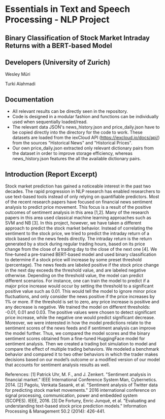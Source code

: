 # Essentials in Text and Speech Processing - NLP Project

## Binary Classification of Stock Market Intraday Returns with a BERT-based Model

## Developers (University of Zurich)
Wesley Müri

Turki Alahmadi

## Documentation
- All relevant results can be directly seen in the repository.
- Code is designed in a modular fashion and functions can be individually used when sequentially loaded/read.
- The relevant data JSON's news_history.json and price_daily.json have to be copied directly into the directory for the code to work. These datasets are loaded from the iexCloud API (https://iexcloud.io/docs/api/) from the sources "Historical News" and "Historical Prices".
- Our own price_daily.json extracted only relevant dictionary pairs from the dataset in order to improve storage efficiency, whereas news_history.json features the all the available dictionary pairs.


## Introduction (Report Excerpt)
Stock market prediction has gained a noticeable interest in the past two decades. The rapid progression in NLP research has enabled researchers to use text-based tools instead of only relying on quantifiable predictors. Most of the recent research papers have focused on financial news sentiment analysis to predict price movement. This focus is a result of the positive outcomes of sentiment analysis in this area [1,2]. Many of the research papers in this area used classical machine learning approaches such as SVM and NB [3]. In this project, however, we have taken a different approach to predict the stock market behavior. Instead of correlating the sentiment to the stock price, we tried to predict the intraday return of a stock based on the news feeds directly. The intraday return is the return generated by a stock during regular trading hours, based on its price change from the close of a trading day to the close of the next one [4]. We fine-tuned a pre-trained BERT-based model and used binary classification to determine if a stock price will increase by some preset threshold (percentage). The news feeds are labeled positive if the stock price change in the next day exceeds the threshold value, and are labeled negative otherwise. Depending on the threshold value, the model can predict different scenarios. For instance, one can train the model to predict if a major price increase would occur by setting the threshold to a significant positive value such as 0.01. This would tell the model to ignore minor price fluctuations, and only consider the news positive if the price increases by 1% or more. If the threshold is set to zero, any price increase is positive and any decrease is negative. We trained the model on different thresholds: -0.01, 0.01 and 0.03. The positive values were chosen to detect significant price increase, while the negative one would predict significant decrease. Moreover, we were interested in how the model predictions relate to the sentiment scores of the news feeds and if sentiment analysis can improve the model further. Thus, we compared the model scores and the binary sentiment scores obtained from a fine-tuned HuggingFace model for sentiment analysis. Then we created a trading bot simulation to model and compare the effect of multiple trading behaviors. We modeled a benchmark behavior and compared it to two other behaviors in which the trader makes decisions based on our model’s outcome or a modified version of our model that accounts for sentiment analysis results as well.

References:
[1] Patrick Uhr, M. F., and J. Zenkert. "Sentiment analysis in financial market." IEEE International Conference  System Man, Cybernetics. 2014.
[2] Pagolu, Venkata Sasank, et al. "Sentiment analysis of Twitter data for predicting stock market movements." 2016 international conference on signal processing, communication, power and embedded system (SCOPES). IEEE, 2016.
[3] De Fortuny, Enric Junqué, et al. "Evaluating and understanding text-based stock price prediction models." Information Processing & Management 50.2 (2014): 426-441.

